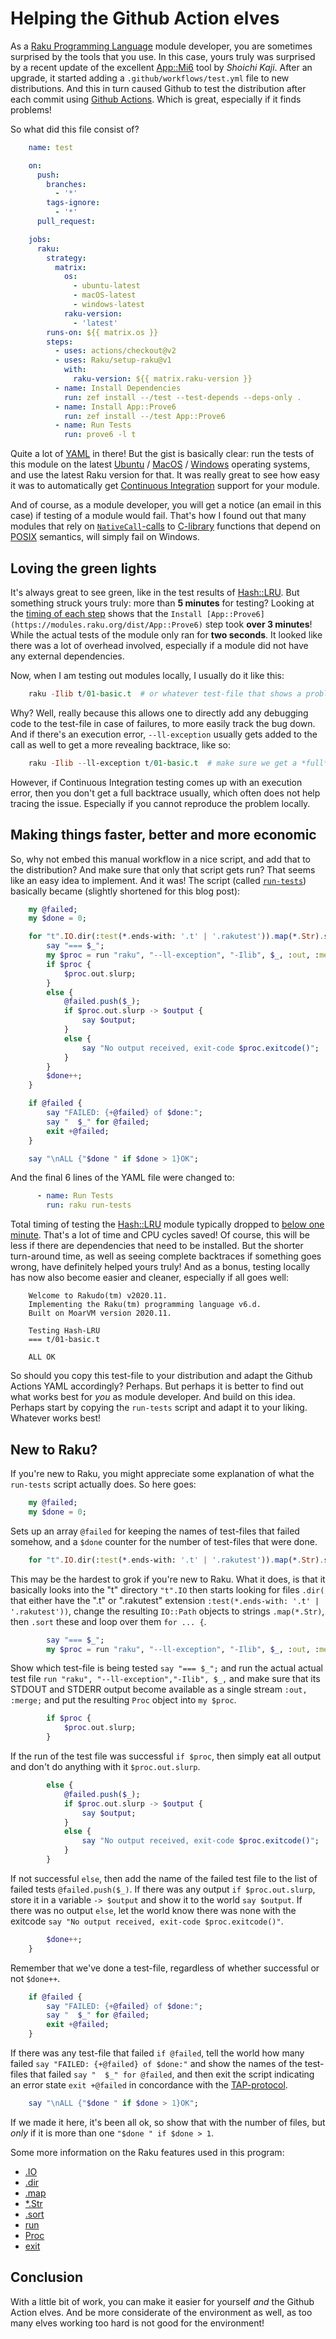 Helping the Github Action elves
===============================

As a [Raku Programming Language](https://raku.org) module developer, you are sometimes surprised by the tools that you use.  In this case, yours truly was surprised by a recent update of the excellent [App::Mi6](https://modules.raku.org/dist/App::Mi6:cpan:SKAJI) tool by *Shoichi Kaji*.  After an upgrade, it started adding a `.github/workflows/test.yml` file to new distributions.  And this in turn caused Github to test the distribution after each commit using [Github Actions](https://github.com/features/actions).  Which is great, especially if it finds problems!

So what did this file consist of?

```yaml
    name: test

    on:
      push:
        branches:
          - '*'
        tags-ignore:
          - '*'
      pull_request:

    jobs:
      raku:
        strategy:
          matrix:
            os:
              - ubuntu-latest
              - macOS-latest
              - windows-latest
            raku-version:
              - 'latest'
        runs-on: ${{ matrix.os }}
        steps:
          - uses: actions/checkout@v2
          - uses: Raku/setup-raku@v1
            with:
              raku-version: ${{ matrix.raku-version }}
          - name: Install Dependencies
            run: zef install --/test --test-depends --deps-only .
          - name: Install App::Prove6
            run: zef install --/test App::Prove6
          - name: Run Tests
            run: prove6 -l t
```

Quite a lot of [YAML](https://en.wikipedia.org/wiki/YAML) in there!  But the gist is basically clear: run the tests of this module on the latest [Ubuntu](https://en.wikipedia.org/wiki/Ubuntu) / [MacOS](https://en.wikipedia.org/wiki/MacOS) / [Windows](https://en.wikipedia.org/wiki/Microsoft_Windows) operating systems, and use the latest Raku version for that.  It was really great to see how easy it was to automatically get [Continuous Integration](https://en.wikipedia.org/wiki/Continuous_integration) support for your module.

And of course, as a module developer, you will get a notice (an email in this case) if testing of a module would fail.  That's how I found out that many modules that rely on [`NativeCall`-calls](https://docs.raku.org/language/nativecall) to [C-library](https://en.wikipedia.org/wiki/C_standard_library) functions that depend on [POSIX](https://en.wikipedia.org/wiki/POSIX) semantics, will simply fail on Windows.

Loving the green lights
-----------------------
It's always great to see green, like in the test results of [Hash::LRU](https://github.com/lizmat/Hash-LRU/actions/runs/337667222).  But something struck yours truly: more than **5 minutes** for testing?  Looking at the [timing of each step](https://github.com/lizmat/Hash-LRU/runs/1331938416?check_suite_focus=true) shows that the `Install [App::Prove6](https://modules.raku.org/dist/App::Prove6)` step took **over 3 minutes**!  While the actual tests of the module only ran for **two seconds**.  It looked like there was a lot of overhead involved, especially if a module did not have any external dependencies.

Now, when I am testing out modules locally, I usually do it like this:

```raku
    raku -Ilib t/01-basic.t  # or whatever test-file that shows a problem
```

Why?  Well, really because this allows one to directly add any debugging code to the test-file in case of failures, to more easily track the bug down.  And if there's an execution error, `--ll-exception` usually gets added to the call as well to get a more revealing backtrace, like so:


```raku
    raku -Ilib --ll-exception t/01-basic.t  # make sure we get a *full* backtrace
```

However, if Continuous Integration testing comes up with an execution error, then you don't get a full backtrace usually, which often does not help tracing the issue.  Especially if you cannot reproduce the problem locally.

Making things faster, better and more economic
----------------------------------------------
So, why not embed this manual workflow in a nice script, and add that to the distribution?  And make sure that only that script gets run?  That seems like an easy idea to implement.  And it was!  The script (called [`run-tests`](https://github.com/lizmat/Hash-LRU/blob/master/run-tests)) basically became (slightly shortened for this blog post):

```raku
    my @failed;
    my $done = 0;

    for "t".IO.dir(:test(*.ends-with: '.t' | '.rakutest')).map(*.Str).sort {
        say "=== $_";
        my $proc = run "raku", "--ll-exception", "-Ilib", $_, :out, :merge;
        if $proc {
            $proc.out.slurp;
        }
        else {
            @failed.push($_);
            if $proc.out.slurp -> $output {
                say $output;
            }
            else {
                say "No output received, exit-code $proc.exitcode()";
            }
        }
        $done++;
    }

    if @failed {
        say "FAILED: {+@failed} of $done:";
        say "  $_" for @failed;
        exit +@failed;
    }

    say "\nALL {"$done " if $done > 1}OK";
```

And the final 6 lines of the YAML file were changed to:

```yaml
      - name: Run Tests
        run: raku run-tests
```

Total timing of testing the [Hash::LRU](https://github.com/lizmat/Hash-LRU) module typically dropped to [below one minute](https://github.com/lizmat/Hash-LRU/actions/runs/375191322).  That's a lot of time and CPU cycles saved!  Of course, this will be less if there are dependencies that need to be installed.  But the shorter turn-around time, as well as seeing complete backtraces if something goes wrong, have definitely helped yours truly!  And as a bonus, testing locally has now also become easier and cleaner, especially if all goes well:

```text
    Welcome to Rakudo(tm) v2020.11.
    Implementing the Raku(tm) programming language v6.d.
    Built on MoarVM version 2020.11.

    Testing Hash-LRU
    === t/01-basic.t

    ALL OK
```

So should you copy this test-file to your distribution and adapt the Github Actions YAML accordingly?  Perhaps.  But perhaps it is better to find out what works best for *you* as module developer.  And build on this idea.  Perhaps start by copying the `run-tests` script and adapt it to your liking.  Whatever works best!

New to Raku?
------------

If you're new to Raku, you might appreciate some explanation of what the `run-tests` script actually does.  So here goes:

```raku
    my @failed;
    my $done = 0;
```

Sets up an array `@failed` for keeping the names of test-files that failed somehow, and a `$done` counter for the number of test-files that were done.

```raku
    for "t".IO.dir(:test(*.ends-with: '.t' | '.rakutest')).map(*.Str).sort {
```

This may be the hardest to grok if you're new to Raku.  What it does, is that it basically looks into the "t" directory `"t".IO` then starts looking for files `.dir(` that either have the ".t" or ".rakutest" extension `:test(*.ends-with: '.t' | '.rakutest'))`, change the resulting `IO::Path` objects to strings `.map(*.Str)`, then `.sort` these and loop over them `for ... {`.

```raku
        say "=== $_";
        my $proc = run "raku", "--ll-exception", "-Ilib", $_, :out, :merge;
```

Show which test-file is being tested `say "=== $_";` and run the actual actual test file `run "raku", "--ll-exception","-Ilib", $_,` and make sure that its STDOUT and STDERR output become available as a single stream `:out, :merge;` and put the resulting `Proc` object into `my $proc`.

```raku
        if $proc {
            $proc.out.slurp;
        }
```

If the run of the test file was successful `if $proc`, then simply eat all output and don't do anything with it `$proc.out.slurp`.

```raku
        else {
            @failed.push($_);
            if $proc.out.slurp -> $output {
                say $output;
            }
            else {
                say "No output received, exit-code $proc.exitcode()";
            }
        }
```

If not successful `else`, then add the name of the failed test file to the list of failed tests `@failed.push($_)`.  If there was any output `if $proc.out.slurp`, store it in a variable `-> $output` and show it to the world `say $output`.  If there was no output `else`, let the world know there was none with the exitcode `say "No output received, exit-code $proc.exitcode()"`.

```raku
        $done++;
    }
```

Remember that we've done a test-file, regardless of whether successful or not `$done++`.

```raku
    if @failed {
        say "FAILED: {+@failed} of $done:";
        say "  $_" for @failed;
        exit +@failed;
    }
```

If there was any test-file that failed `if @failed`, tell the world how many failed `say "FAILED: {+@failed} of $done:"` and show the names of the test-files that failed `say "  $_" for @failed`, and then exit the script indicating an error state `exit +@failed` in concordance with the [TAP-protocol](https://en.wikipedia.org/wiki/Test_Anything_Protocol).

```raku
    say "\nALL {"$done " if $done > 1}OK";
```

If we made it here, it's been all ok, so show that with the number of files, but *only* if it is more than one `"$done " if $done > 1`.

Some more information on the Raku features used in this program:

- [.IO](https://docs.raku.org/routine/IO#(Cool)_method_IO)
- [.dir](https://docs.raku.org/type/IO::Path#routine_dir)
- [.map](https://docs.raku.org/type/Any#routine_map)
- [*.Str](https://docs.raku.org/type/Whatever)
- [.sort](https://docs.raku.org/type/Any#method_sort)
- [run](https://docs.raku.org/language/independent-routines#sub_run)
- [Proc](https://docs.raku.org/type/Proc)
- [exit](https://docs.raku.org/language/independent-routines#sub_exit)

Conclusion
----------

With a little bit of work, you can make it easier for yourself *and* the Github Action elves.  And be more considerate of the environment as well, as too many elves working too hard is not good for the environment!
